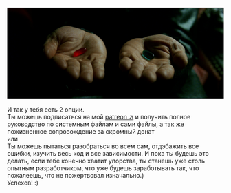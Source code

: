 ![img.png](media/choice.jpg)

И так у тебя есть 2 опции.  
Ты можешь подписаться на мой [patreon &#8599;](https://patreon.com/Shtierlitz) и получить полное руководство по системным
файлам и сами файлы, а так же пожизненное сопровождение за скромный донат  
или  
Ты можешь пытаться разобраться во всем сам, отдэбажить все ошибки, изучить весь код и все зависимости.
И пока ты будешь это делать, если тебе конечно хватит упорства, ты станешь уже столь опытным разработчиком, что уже будешь заработывать 
так, что пожалеешь, что не пожертвовал изначально.)  
Успехов! :)

